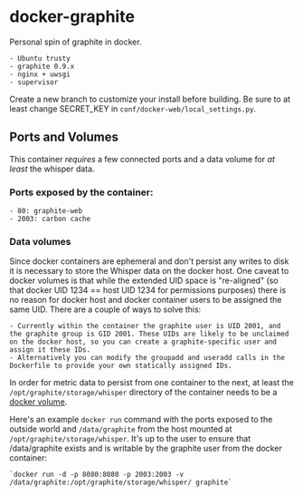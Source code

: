 # docker-graphite

Personal spin of graphite in docker.

	- Ubuntu trusty
	- graphite 0.9.x
	- nginx + uwsgi
	- supervisor

Create a new branch to customize your install before building. Be sure to at least change SECRET_KEY in `conf/docker-web/local_settings.py`.

## Ports and Volumes

This container *requires* a few connected ports and a data volume for *at least* the whisper data.

### Ports exposed by the container:

    - 80: graphite-web
    - 2003: carbon cache

### Data volumes

Since docker containers are ephemeral and don't persist any writes to disk it is necessary to store the Whisper data on the docker host. One caveat to docker volumes is that while the extended UID space is "re-aligned" (so that docker UID 1234 == host UID 1234 for permissions purposes) there is no reason for docker host and docker container users to be assigned the same UID. There are a couple of ways to solve this:

    - Currently within the container the graphite user is UID 2001, and the graphite group is GID 2001. These UIDs are likely to be unclaimed on the docker host, so you can create a graphite-specific user and assign it these IDs.
    - Alternatively you can modify the groupadd and useradd calls in the Dockerfile to provide your own statically assigned IDs.

In order for metric data to persist from one container to the next, at least the `/opt/graphite/storage/whisper` directory of the container needs to be a [docker volume](https://docs.docker.com/userguide/dockervolumes/).

Here's an example `docker run` command with the ports exposed to the outside world and `/data/graphite` from the host mounted at `/opt/graphite/storage/whisper`. It's up to the user to ensure that /data/graphite exists and is writable by the graphite user from the docker container:

    `docker run -d -p 8080:8080 -p 2003:2003 -v /data/graphite:/opt/graphite/storage/whisper/ graphite`
